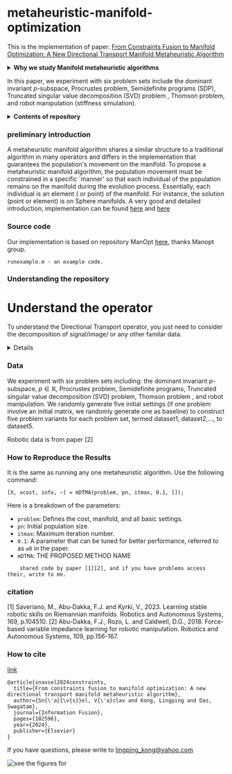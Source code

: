 # metaheuristic-manifold-optimization
 This is the implementation of paper: [From Constraints Fusion to Manifold Optimization: A New Directional Transport Manifold Metaheuristic Algorithm]()

<details>
  <summary><b>Why we study Manifold metaheuristic algorithms </b></summary>
Metaheuristic algorithms are suited for combinatorial optimization problems, given that, although they are not usually guaranteed to find the optimal global solution, they can often find a sufficiently good solution in a decent amount of time. 
Meta-heuristics can also be easily applied to many problems because they are not problem-specific and often incorporate some form of randomness to escape from local minima. The generalization and implementation of numerical optimization algorithms to the manifolds have been well studied and successfully applied to actual problems from science, engineering, and robotics.
</details>

In this paper, we experiment with six problem sets include the dominant invariant $p$-subspace, Procrustes problem, Semidefinite programs (SDP), Truncated singular value decomposition (SVD) problem , Thomson problem, and robot manipulation (stiffness simulation). 


<details>
 <summary><b>Contents of repository</b></summary>
- *preliminary introduction* To understand this paper, you should have a basic understanding the manifold. 
 
- *Source code*
 
 - *Understanding the repository* code review

 - *Directional Transport operator* (Understand the operator)
    
 - *Data*
 
- *How to reproduce the results*

- *How to cite*
- 
</details>

### preliminary introduction
A metaheuristic manifold algorithm shares a similar structure to a traditional algorithm in many operators and differs in the implementation that guarantees the population's movement on the manifold. To propose a metaheuristic manifold algorithm, the population movement must be constrained in a specific `manner' so that each individual of the population remains on the manifold during the evolution process. Essentially, each individual is an element ( or point) of the manifold. For instance, the solution (point or element) is on Sphere manifolds. 
A very good and detailed introduction, implementation can be found [here](https://github.com/NicolasBoumal/manopt) and [here](https://www.manopt.org/)
### Source code
Our implementation is based on repository ManOpt [here](https://github.com/NicolasBoumal/manopt), thanks Manopt group. 

```matlab-usage
runexample.m - an example code.
```

### Understanding the repository

# Understand the operator
To understand the Directional Transport operator, you just need to consider the decomposition of signal/image/ or any other familar data. 
<details>
Most implementations closely follow traditional metaheuristic algorithms by converting operations to tangent spaces without utilizing operations that specifically take advantage of manifold structures, as opposed to traditional Euclidean spaces. We propose an operation tailored for manifold learning. The figure below shows that after the directional transport of motion v, the decomposed $v_2$ moves out of the manifold (surface) into the complementary space. The retraction operation then pulls $v_2$ back to the original point $x$, regardless of how far the point travels in this direction.
</details>

### Data
 We experiment with six problem sets including: the dominant invariant $p$-subspace, $p \in \mathbb{R}$, Procrustes problem, Semidefinite programs, Truncated singular value decomposition (SVD) problem, Thomson problem , and robot manipulation. We randomly generate five initial settings (if one problem involve an initial matrix, we randomly generate one as baseline) to construct five problem variants for each problem set, termed dataset1, dataset2,$\ldots$, to dataset5.

 Robotic data is from paper [2]
### How to Reproduce the Results

It is the same as running any one metaheuristic algorithm. Use the following command:

```matlab-usage
[X, xcost, info, ~] = mDTMA(problem, pn, itmax, 0.1, []);
```

Here is a breakdown of the parameters:

- `problem`: Defines the cost, manifold, and all basic settings.
- `pn`: Initial population size.
- `itmax`: Maximum iteration number.
- `0.1`: A parameter that can be tuned for better performance, referred to as `w0` in the paper.
- `mDTMA`: THE PROPOSED METHOD NAME

``` Robot arm experiment, 
    shared code by paper [1][2], and if you have problems access their, write to me. 
```


### citation
 [1] Saveriano, M., Abu-Dakka, F.J. and Kyrki, V., 2023. Learning stable robotic skills on Riemannian manifolds. Robotics and Autonomous Systems, 169, p.104510.
 [2] Abu-Dakka, F.J., Rozo, L. and Caldwell, D.G., 2018. Force-based variable impedance learning for robotic manipulation. Robotics and Autonomous Systems, 109, pp.156-167.
### How to cite
[link](https://www.sciencedirect.com/science/article/pii/S1566253524003749?dgcid=author)

```
@article{snavsel2024constraints,
  title={From constraints fusion to manifold optimization: A new directional transport manifold metaheuristic algorithm},
  author={Sn{\'a}{\v{s}}el, V{\'a}clav and Kong, Lingping and Das, Swagatam},
  journal={Information Fusion},
  pages={102596},
  year={2024},
  publisher={Elsevier}
}
```
If you have questions, please write to lingping_kong@yahoo.com



![see the figures for ](https://github.com/lingping-fuzzy/metaheuristic-manifold-optimization/figs/DTMA.png)

